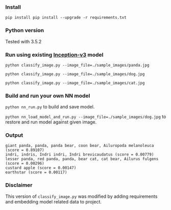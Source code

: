 ### Install

`pip install pip install --upgrade -r requirements.txt`

### Python version
Tested with 3.5.2

### Run using existing [Inception-v3](http://download.tensorflow.org/models/image/imagenet/inception-2015-12-05.tgz) model

`python classify_image.py --image_file=./sample_images/panda.jpg`

`python classify_image.py --image_file=./sample_images/dog.jpg`

`python classify_image.py --image_file=./sample_images/cat.jpg`

### Build and run your own NN model

`python nn_run.py` to build and save model.

`python nn_load_model_and_run.py --image_file=./sample_images/dog.jpg` to restore and run model against given image.

### Output

```
giant panda, panda, panda bear, coon bear, Ailuropoda melanoleuca (score = 0.89107)
indri, indris, Indri indri, Indri brevicaudatus (score = 0.00779)
lesser panda, red panda, panda, bear cat, cat bear, Ailurus fulgens (score = 0.00296)
custard apple (score = 0.00147)
earthstar (score = 0.00117)
```

### Disclaimer

This version of `classify_image.py` was modified by adding requirements and embedding model related data to project.
